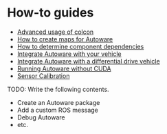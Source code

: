 # How-to guides

- [Advanced usage of colcon](advanced-usage-of-colcon.md)
- [How to create maps for Autoware](how-to-create-maps-for-autoware.md)
- [How to determine component dependencies](how-to-determine-component-dependencies.md)
- [Integrate Autoware with your vehicle](how-to-integrate-autoware-with-your-vehicle.md)
- [Integrate Autoware with a differential drive vehicle](how-to-integrate-autoware-with-a-diff-drive-vehicle.md)
- [Running Autoware without CUDA](running-autoware-without-cuda.md)
- [Sensor Calibration](sensor-calibration.md)

TODO: Write the following contents.

- Create an Autoware package
- Add a custom ROS message
- Debug Autoware
- etc.

